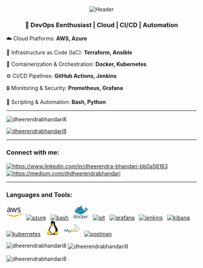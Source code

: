 <!-- <h1 align="center">👋 Hi there I am Dheerendra Singh Bhandari</h1> -->

<p align="center">
  <img src="https://svg-banners.vercel.app/api?type=origin&text1=👋%20Hi%20there!%20I'm%20Dheerendra%20Singh%20Bhandari&width=900&height=200" alt="Header"/>
</p>
<!-- <h1 align="center">👋 Hi there, I'm <span style="color:#1ABC9C;">Dheerendra Singh Bhandari</span></h1> -->
<h3 align="center">🚀 DevOps Eenthusiast | Cloud | CI/CD | Automation</h3>





☁️ Cloud Platforms: **AWS, Azure**

🧩 Infrastructure as Code (IaC): **Terraform, Ansible** 

🐳 Containerization & Orchestration: **Docker, Kubernetes**

⚙️ CI/CD Pipelines: **GitHub Actions, Jenkins** 

🔒 Monitoring & Security: **Prometheus, Grafana**

💬 Scripting & Automation: **Bash, Python**

<hr>

<!-- <h3 align="center">A passionate DevOps Eenthusiast</h3> -->

<p align="left"> <img src="https://komarev.com/ghpvc/?username=dheerendrabhandari8&label=Profile%20views&color=0e75b6&style=flat" alt="dheerendrabhandari8" /> </p>

<p align="left"> <a href="https://github.com/ryo-ma/github-profile-trophy"><img src="https://github-profile-trophy.vercel.app/?username=dheerendrabhandari8" alt="dheerendrabhandari8" /></a> </p>

<hr>
<h3 align="left">Connect with me:</h3>
<p align="left">
<a href="https://linkedin.com/in/dheerendra-bhandari-bb0a56163" target="blank"><img align="center" src="https://raw.githubusercontent.com/rahuldkjain/github-profile-readme-generator/master/src/images/icons/Social/linked-in-alt.svg" alt="https://www.linkedin.com/in/dheerendra-bhandari-bb0a56163" height="30" width="40" /></a> &nbsp;
<a href="https://medium.com/@dheerendrabhandari" target="blank"><img align="center" src="https://raw.githubusercontent.com/rahuldkjain/github-profile-readme-generator/master/src/images/icons/Social/medium.svg" alt="https://medium.com/@dheerendrabhandari" height="30" width="40" /></a>
</p>
<hr>
<h3 align="left">Languages and Tools:</h3>
<p align="left"> <a href="https://aws.amazon.com" target="_blank" rel="noreferrer"><img src="https://raw.githubusercontent.com/devicons/devicon/master/icons/amazonwebservices/amazonwebservices-original-wordmark.svg" alt="aws" width="40" height="40"/></a> &nbsp; <a href="https://azure.microsoft.com/en-in/" target="_blank" rel="noreferrer"><img src="https://www.vectorlogo.zone/logos/microsoft_azure/microsoft_azure-icon.svg" alt="azure" width="40" height="40"/></a> &nbsp; <a href="https://www.gnu.org/software/bash/" target="_blank" rel="noreferrer"> <img src="https://www.vectorlogo.zone/logos/gnu_bash/gnu_bash-icon.svg" alt="bash" width="40" height="40"/></a> &nbsp; <a href="https://www.docker.com/" target="_blank" rel="noreferrer"> <img src="https://raw.githubusercontent.com/devicons/devicon/master/icons/docker/docker-original-wordmark.svg" alt="docker" width="40" height="40"/></a> &nbsp; <a href="https://git-scm.com/" target="_blank" rel="noreferrer"> <img src="https://www.vectorlogo.zone/logos/git-scm/git-scm-icon.svg" alt="git" width="40" height="40"/></a> &nbsp; <a href="https://grafana.com" target="_blank" rel="noreferrer"> <img src="https://www.vectorlogo.zone/logos/grafana/grafana-icon.svg" alt="grafana" width="40" height="40"/></a> &nbsp; <a href="https://www.jenkins.io" target="_blank" rel="noreferrer"> <img src="https://www.vectorlogo.zone/logos/jenkins/jenkins-icon.svg" alt="jenkins" width="40" height="40"/></a> &nbsp; <a href="https://www.elastic.co/kibana" target="_blank" rel="noreferrer"> <img src="https://www.vectorlogo.zone/logos/elasticco_kibana/elasticco_kibana-icon.svg" alt="kibana" width="40" height="40"/></a> &nbsp; <a href="https://kubernetes.io" target="_blank" rel="noreferrer"> <img src="https://www.vectorlogo.zone/logos/kubernetes/kubernetes-icon.svg" alt="kubernetes" width="40" height="40"/></a> &nbsp; <a href="https://www.linux.org/" target="_blank" rel="noreferrer"> <img src="https://raw.githubusercontent.com/devicons/devicon/master/icons/linux/linux-original.svg" alt="linux" width="40" height="40"/></a> &nbsp; <a href="https://www.mysql.com/" target="_blank" rel="noreferrer"> <img src="https://raw.githubusercontent.com/devicons/devicon/master/icons/mysql/mysql-original-wordmark.svg" alt="mysql" width="40" height="40"/></a> &nbsp; <a href="https://postman.com" target="_blank" rel="noreferrer"> <img src="https://www.vectorlogo.zone/logos/getpostman/getpostman-icon.svg" alt="postman" width="40" height="40"/></a> </p>

<p><img align="left" src="https://github-readme-stats.vercel.app/api/top-langs?username=dheerendrabhandari8&show_icons=true&locale=en&layout=compact" alt="dheerendrabhandari8" /></p>

<p>&nbsp;<img align="center" src="https://github-readme-stats.vercel.app/api?username=dheerendrabhandari8&show_icons=true&locale=en" alt="dheerendrabhandari8" /></p>

<p><img align="center" src="https://github-readme-streak-stats.herokuapp.com/?user=dheerendrabhandari8&" alt="dheerendrabhandari8" /></p>



